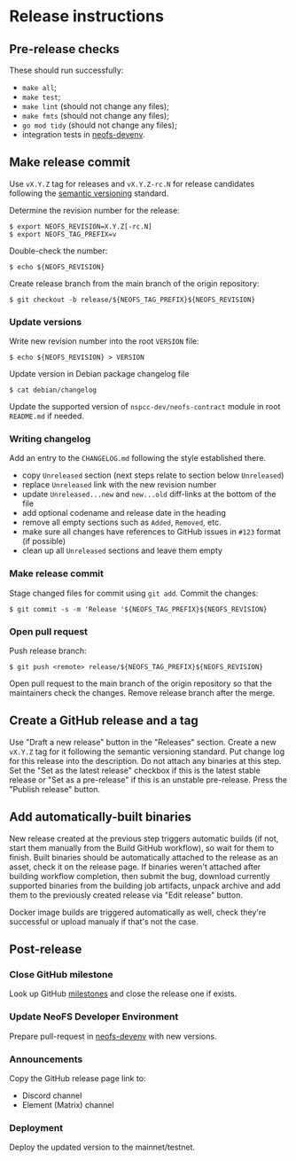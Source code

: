 # Release instructions

## Pre-release checks

These should run successfully:

* `make all`;
* `make test`;
* `make lint` (should not change any files);
* `make fmts` (should not change any files);
* `go mod tidy` (should not change any files);
* integration tests in [neofs-devenv](https://github.com/epicchainlabs/neofs-dev-env).

## Make release commit

Use `vX.Y.Z` tag for releases and `vX.Y.Z-rc.N` for release candidates
following the [semantic versioning](https://semver.org/) standard.

Determine the revision number for the release:

```shell
$ export NEOFS_REVISION=X.Y.Z[-rc.N]
$ export NEOFS_TAG_PREFIX=v
```

Double-check the number:

```shell
$ echo ${NEOFS_REVISION}
```

Create release branch from the main branch of the origin repository:

```shell
$ git checkout -b release/${NEOFS_TAG_PREFIX}${NEOFS_REVISION}
```

### Update versions

Write new revision number into the root `VERSION` file:

```shell
$ echo ${NEOFS_REVISION} > VERSION
```

Update version in Debian package changelog file
```
$ cat debian/changelog
```

Update the supported version of `nspcc-dev/neofs-contract` module in root
`README.md` if needed.

### Writing changelog

Add an entry to the `CHANGELOG.md` following the style established there.

* copy `Unreleased` section (next steps relate to section below `Unreleased`)
* replace `Unreleased` link with the new revision number
* update `Unreleased...new` and `new...old` diff-links at the bottom of the file
* add optional codename and release date in the heading
* remove all empty sections such as `Added`, `Removed`, etc.
* make sure all changes have references to GitHub issues in `#123` format (if possible)
* clean up all `Unreleased` sections and leave them empty

### Make release commit

Stage changed files for commit using `git add`. Commit the changes:

```shell
$ git commit -s -m 'Release '${NEOFS_TAG_PREFIX}${NEOFS_REVISION}
```

### Open pull request

Push release branch:

```shell
$ git push <remote> release/${NEOFS_TAG_PREFIX}${NEOFS_REVISION}
```

Open pull request to the main branch of the origin repository so that the
maintainers check the changes. Remove release branch after the merge.

## Create a GitHub release and a tag

Use "Draft a new release" button in the "Releases" section. Create a new
`vX.Y.Z` tag for it following the semantic versioning standard. Put change log
for this release into the description. Do not attach any binaries at this step.
Set the "Set as the latest release" checkbox if this is the latest stable
release or "Set as a pre-release" if this is an unstable pre-release.
Press the "Publish release" button.

## Add automatically-built binaries

New release created at the previous step triggers automatic builds (if not,
start them manually from the Build GitHub workflow), so wait for them to
finish. Built binaries should be automatically attached to the release as an
asset, check it on the release page. If binaries weren't attached after building
workflow completion, then submit the bug, download currently supported binaries
from the building job artifacts, unpack archive and add them to the
previously created release via "Edit release" button.

Docker image builds are triggered automatically as well, check they're successful
or upload manualy if that's not the case.

## Post-release

### Close GitHub milestone

Look up GitHub [milestones](https://github.com/epicchainlabs/neofs-node/milestones) and close the release one if exists.

### Update NeoFS Developer Environment

Prepare pull-request in [neofs-devenv](https://github.com/epicchainlabs/neofs-dev-env)
with new versions.

### Announcements

Copy the GitHub release page link to:
 * Discord channel
 * Element (Matrix) channel

### Deployment

Deploy the updated version to the mainnet/testnet.
